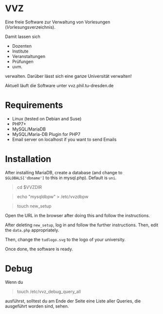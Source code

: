 # VVZ
Eine freie Software zur Verwaltung von Vorlesungen (*V*orlesungs*v*er*z*eichnis). 

Damit lassen sich

- Dozenten
- Institute
- Veranstaltungen
- Prüfungen
- uvm.

verwalten. Darüber lässt sich eine ganze Universität verwalten!

Aktuell läuft die Software unter vvz.phil.tu-dresden.de

# Requirements

- Linux (tested on Debian and Suse)
- PHP7+
- MySQL/MariaDB
- MySQL/Maria-DB Plugin for PHP7
- Email server on localhost if you want to send Emails

# Installation

After installing MariaDB, create a database (and change to `$GLOBALS['dbname']` to this in mysql.php). Default is `uni`.

> cd $VVZDIR

> echo "mysqldbpw" > /etc/vvzdbpw

> touch new_setup

Open the URL in the browser after doing this and follow the instructions.

After deleting `new_setup`, log in and follow the further instructions. Then, edit the `data.php` appropriately.

Then, change the `tudlogo.svg` to the logo of your university.

Once done, the software is ready.

# Debug

Wenn du 

> touch /etc/vvz_debug_query_all

ausführst, solltest du am Ende der Seite eine Liste aller Queries, die ausgeführt worden sind, sehen.
